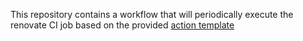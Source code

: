 This repository contains a workflow that will periodically execute the renovate CI job based on the provided [action template](https://github.com/renovatebot/github-action/tree/main)
